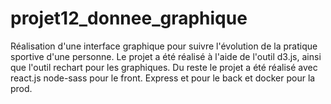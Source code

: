 # projet12_donnee_graphique


Réalisation d'une interface graphique pour suivre l'évolution de la pratique sportive d'une personne. 
Le projet a été réalisé à l'aide de l'outil d3.js, ainsi que l'outil rechart pour les graphiques. Du reste le projet a été réalisé avec react.js
node-sass pour le front. Express et pour le back et docker pour la prod.
